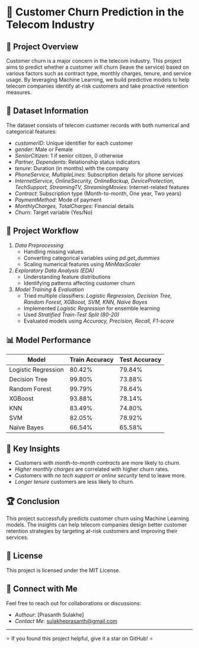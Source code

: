 # 📌 Customer Churn Prediction in the Telecom Industry

## 📖 Project Overview
Customer churn is a major concern in the telecom industry. This project aims to predict whether a customer will churn (leave the service) based on various factors such as contract type, monthly charges, tenure, and service usage. By leveraging Machine Learning, we build predictive models to help telecom companies identify at-risk customers and take proactive retention measures.

## 📂 Dataset Information
The dataset consists of telecom customer records with both numerical and categorical features:
- *customerID*: Unique identifier for each customer
- *gender*: Male or Female
- *SeniorCitizen*: 1 if senior citizen, 0 otherwise
- *Partner, Dependents*: Relationship status indicators
- *tenure*: Duration (in months) with the company
- *PhoneService, MultipleLines*: Subscription details for phone services
- *InternetService, OnlineSecurity, OnlineBackup, DeviceProtection, TechSupport, StreamingTV, StreamingMovies*: Internet-related features
- *Contract*: Subscription type (Month-to-month, One year, Two years)
- *PaymentMethod*: Mode of payment
- *MonthlyCharges, TotalCharges*: Financial details
- *Churn*: Target variable (Yes/No)

## 🚀 Project Workflow
1. *Data Preprocessing*
   - Handling missing values
   - Converting categorical variables using *pd.get_dummies*
   - Scaling numerical features using *MinMaxScaler*
2. *Exploratory Data Analysis (EDA)*
   - Understanding feature distributions
   - Identifying patterns affecting customer churn
3. *Model Training & Evaluation*
   - Tried multiple classifiers: *Logistic Regression, Decision Tree, Random Forest, XGBoost, SVM, KNN, Naïve Bayes*
   - Implemented *Logistic Regression* for ensemble learning
   - Used *Stratified Train-Test Split (80-20)*
   - Evaluated models using *Accuracy, Precision, Recall, F1-score*

## 📊 Model Performance
| Model               | Train Accuracy | Test Accuracy |
|---------------------|---------------|--------------|
| Logistic Regression | 80.42%        | 79.84%       |
| Decision Tree      | 99.80%        | 73.88%       |
| Random Forest      | 99.79%        | 78.64%       |
| XGBoost           | 93.88%        | 78.14%       |
| KNN               | 83.49%        | 74.80%       |
| SVM               | 82.05%        | 78.92%       |
| Naïve Bayes       | 66.54%        | 65.58%       |




## 📌 Key Insights
- Customers with *month-to-month contracts* are more likely to churn.
- *Higher monthly charges* are correlated with higher churn rates.
- Customers with *no tech support or online security* tend to leave more.
- *Longer tenure* customers are less likely to churn.

## 🏆 Conclusion
This project successfully predicts customer churn using Machine Learning models. The insights can help telecom companies design better customer retention strategies by targeting at-risk customers and improving their services.

## 📜 License
This project is licensed under the MIT License.

## 🤝 Connect with Me
Feel free to reach out for collaborations or discussions:
- *Authour*: [Prasanth Sulakhe]
- *Contact Me*: sulakheprasanth@gmail.com

---
⭐ If you found this project helpful, give it a star on GitHub! ⭐
